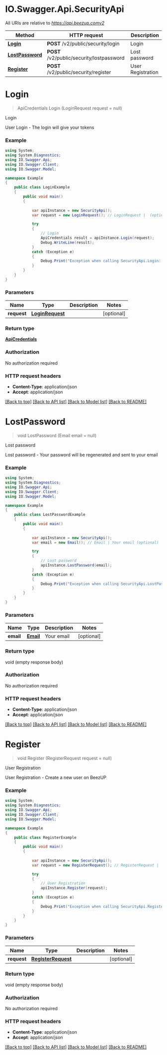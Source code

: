 # IO.Swagger.Api.SecurityApi

All URIs are relative to *https://api.beezup.comv2*

Method | HTTP request | Description
------------- | ------------- | -------------
[**Login**](SecurityApi.md#login) | **POST** /v2/public/security/login | Login
[**LostPassword**](SecurityApi.md#lostpassword) | **POST** /v2/public/security/lostpassword | Lost password
[**Register**](SecurityApi.md#register) | **POST** /v2/public/security/register | User Registration


<a name="login"></a>
# **Login**
> ApiCredentials Login (LoginRequest request = null)

Login

User Login - The login will give your tokens

### Example
```csharp
using System;
using System.Diagnostics;
using IO.Swagger.Api;
using IO.Swagger.Client;
using IO.Swagger.Model;

namespace Example
{
    public class LoginExample
    {
        public void main()
        {
            
            var apiInstance = new SecurityApi();
            var request = new LoginRequest(); // LoginRequest |  (optional) 

            try
            {
                // Login
                ApiCredentials result = apiInstance.Login(request);
                Debug.WriteLine(result);
            }
            catch (Exception e)
            {
                Debug.Print("Exception when calling SecurityApi.Login: " + e.Message );
            }
        }
    }
}
```

### Parameters

Name | Type | Description  | Notes
------------- | ------------- | ------------- | -------------
 **request** | [**LoginRequest**](LoginRequest.md)|  | [optional] 

### Return type

[**ApiCredentials**](ApiCredentials.md)

### Authorization

No authorization required

### HTTP request headers

 - **Content-Type**: application/json
 - **Accept**: application/json

[[Back to top]](#) [[Back to API list]](../README.md#documentation-for-api-endpoints) [[Back to Model list]](../README.md#documentation-for-models) [[Back to README]](../README.md)

<a name="lostpassword"></a>
# **LostPassword**
> void LostPassword (Email email = null)

Lost password

Lost password - Your password will be regenerated and sent to your email

### Example
```csharp
using System;
using System.Diagnostics;
using IO.Swagger.Api;
using IO.Swagger.Client;
using IO.Swagger.Model;

namespace Example
{
    public class LostPasswordExample
    {
        public void main()
        {
            
            var apiInstance = new SecurityApi();
            var email = new Email(); // Email | Your email (optional) 

            try
            {
                // Lost password
                apiInstance.LostPassword(email);
            }
            catch (Exception e)
            {
                Debug.Print("Exception when calling SecurityApi.LostPassword: " + e.Message );
            }
        }
    }
}
```

### Parameters

Name | Type | Description  | Notes
------------- | ------------- | ------------- | -------------
 **email** | [**Email**](Email.md)| Your email | [optional] 

### Return type

void (empty response body)

### Authorization

No authorization required

### HTTP request headers

 - **Content-Type**: application/json
 - **Accept**: application/json

[[Back to top]](#) [[Back to API list]](../README.md#documentation-for-api-endpoints) [[Back to Model list]](../README.md#documentation-for-models) [[Back to README]](../README.md)

<a name="register"></a>
# **Register**
> void Register (RegisterRequest request = null)

User Registration

User Registration - Create a new user on BeezUP

### Example
```csharp
using System;
using System.Diagnostics;
using IO.Swagger.Api;
using IO.Swagger.Client;
using IO.Swagger.Model;

namespace Example
{
    public class RegisterExample
    {
        public void main()
        {
            
            var apiInstance = new SecurityApi();
            var request = new RegisterRequest(); // RegisterRequest |  (optional) 

            try
            {
                // User Registration
                apiInstance.Register(request);
            }
            catch (Exception e)
            {
                Debug.Print("Exception when calling SecurityApi.Register: " + e.Message );
            }
        }
    }
}
```

### Parameters

Name | Type | Description  | Notes
------------- | ------------- | ------------- | -------------
 **request** | [**RegisterRequest**](RegisterRequest.md)|  | [optional] 

### Return type

void (empty response body)

### Authorization

No authorization required

### HTTP request headers

 - **Content-Type**: application/json
 - **Accept**: application/json

[[Back to top]](#) [[Back to API list]](../README.md#documentation-for-api-endpoints) [[Back to Model list]](../README.md#documentation-for-models) [[Back to README]](../README.md)

